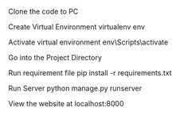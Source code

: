 Clone the code to PC

Create Virtual Environment
virtualenv env

Activate virtual environment
env\Scripts\activate

Go into the Project Directory

Run requirement file
pip install -r requirements.txt

Run Server
python manage.py runserver

View the website at localhost:8000
